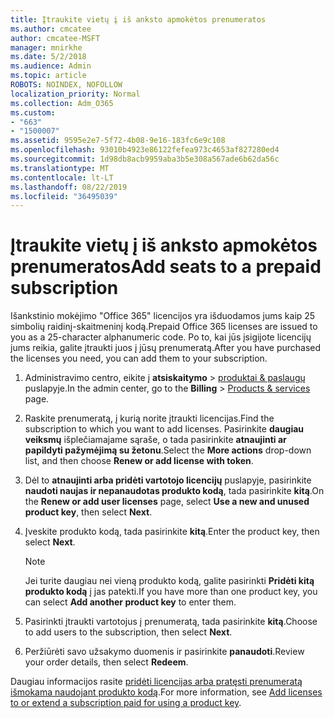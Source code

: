 ```yaml
---
title: Įtraukite vietų į iš anksto apmokėtos prenumeratos
ms.author: cmcatee
author: cmcatee-MSFT
manager: mnirkhe
ms.date: 5/2/2018
ms.audience: Admin
ms.topic: article
ROBOTS: NOINDEX, NOFOLLOW
localization_priority: Normal
ms.collection: Adm_O365
ms.custom:
- "663"
- "1500007"
ms.assetid: 9595e2e7-5f72-4b08-9e16-183fc6e9c108
ms.openlocfilehash: 93010b4923e86122fefea973c4653af827280ed4
ms.sourcegitcommit: 1d98db8acb9959aba3b5e308a567ade6b62da56c
ms.translationtype: MT
ms.contentlocale: lt-LT
ms.lasthandoff: 08/22/2019
ms.locfileid: "36495039"
---
```

# <a name="add-seats-to-a-prepaid-subscription"></a><span data-ttu-id="aa855-102">Įtraukite vietų į iš anksto apmokėtos prenumeratos</span><span class="sxs-lookup"><span data-stu-id="aa855-102">Add seats to a prepaid subscription</span></span>

<span data-ttu-id="aa855-103">Išankstinio mokėjimo "Office 365" licencijos yra išduodamos jums kaip 25 simbolių raidinį-skaitmeninį kodą.</span><span class="sxs-lookup"><span data-stu-id="aa855-103">Prepaid Office 365 licenses are issued to you as a 25-character alphanumeric code.</span></span> <span data-ttu-id="aa855-104">Po to, kai jūs įsigijote licencijų jums reikia, galite įtraukti juos į jūsų prenumeratą.</span><span class="sxs-lookup"><span data-stu-id="aa855-104">After you have purchased the licenses you need, you can add them to your subscription.</span></span> 

1. <span data-ttu-id="aa855-105">Administravimo centro, eikite į **atsiskaitymo** > [produktai & paslaugų](https://go.microsoft.com/fwlink/p/?linkid=842054) puslapyje.</span><span class="sxs-lookup"><span data-stu-id="aa855-105">In the admin center, go to the **Billing** > [Products & services](https://go.microsoft.com/fwlink/p/?linkid=842054) page.</span></span>

2. <span data-ttu-id="aa855-106">Raskite prenumeratą, į kurią norite įtraukti licencijas.</span><span class="sxs-lookup"><span data-stu-id="aa855-106">Find the subscription to which you want to add licenses.</span></span> <span data-ttu-id="aa855-107">Pasirinkite **daugiau veiksmų** išplečiamajame sąraše, o tada pasirinkite **atnaujinti ar papildyti pažymėjimą su žetonu**.</span><span class="sxs-lookup"><span data-stu-id="aa855-107">Select the **More actions** drop-down list, and then choose **Renew or add license with token**.</span></span>

3. <span data-ttu-id="aa855-108">Dėl to **atnaujinti arba pridėti vartotojo licencijų** puslapyje, pasirinkite **naudoti naujas ir nepanaudotas produkto kodą**, tada pasirinkite **kitą**.</span><span class="sxs-lookup"><span data-stu-id="aa855-108">On the **Renew or add user licenses** page, select **Use a new and unused product key**, then select **Next**.</span></span>

4. <span data-ttu-id="aa855-109">Įveskite produkto kodą, tada pasirinkite **kitą**.</span><span class="sxs-lookup"><span data-stu-id="aa855-109">Enter the product key, then select **Next**.</span></span>

    > [!NOTE]
    > <span data-ttu-id="aa855-110">Jei turite daugiau nei vieną produkto kodą, galite pasirinkti **Pridėti kitą produkto kodą** į jas patekti.</span><span class="sxs-lookup"><span data-stu-id="aa855-110">If you have more than one product key, you can select **Add another product key** to enter them.</span></span>

5. <span data-ttu-id="aa855-111">Pasirinkti įtraukti vartotojus į prenumeratą, tada pasirinkite **kitą**.</span><span class="sxs-lookup"><span data-stu-id="aa855-111">Choose to add users to the subscription, then select **Next**.</span></span>

6. <span data-ttu-id="aa855-112">Peržiūrėti savo užsakymo duomenis ir pasirinkite **panaudoti**.</span><span class="sxs-lookup"><span data-stu-id="aa855-112">Review your order details, then select **Redeem**.</span></span>

<span data-ttu-id="aa855-113">Daugiau informacijos rasite [pridėti licencijas arba pratęsti prenumeratą išmokama naudojant produkto kodą](https://docs.microsoft.com/office365/admin/misc/add-licenses-using-product-key).</span><span class="sxs-lookup"><span data-stu-id="aa855-113">For more information, see [Add licenses to or extend a subscription paid for using a product key](https://docs.microsoft.com/office365/admin/misc/add-licenses-using-product-key).</span></span>